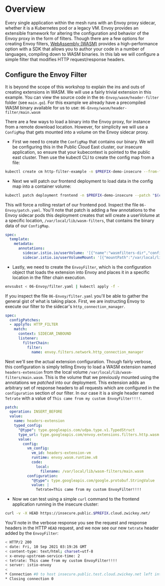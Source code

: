 # Overview
Every single application within the mesh runs with an Envoy proxy sidecar, whether it is a Kubernetes pod or a legacy VM.  Envoy provides an extensible framework for altering the configuration and behavior of the Envoy proxy in the form of filters.  Though there are a few options for creating Envoy filters, [WebAssembly (WASM)](https://www.tetrate.io/blog/wasm-outside-the-browser/) provides a high-performance option with a SDK that allows you to author your code in a number of languages, compiling down to WASM binaries.  In this lab we will configure a simple filter that modifies HTTP request/response headers.

## Configure the Envoy Filter
It is beyond the scope of this workshop to explain the ins and outs of creating extensions in WASM.  We will use a fairly trivial extension in this example.  You can view the source code in the `06-Envoy/wasm/header-filter` folder (see `main.go`).  For this example we already have a precompiled WASM binary available for us to use: `06-Envoy/wasm/header-filter/main.wasm`

There are a few ways to load a binary into the Envoy proxy, for instance from a remote download location.  However, for simplicity we will use a `ConfigMap` that gets mounted into a volume on the Envoy sidecar proxy.

- First we need to create the `ConfigMap` that contains our binary.  We will be configuring this in the Public Cloud East cluster, our insecure application, so ensure that your kubecontext is pointed to the public east cluster.  Then use the kubectl CLI to create the config map from a file:

```bash
kubectl create cm http-filter-example -n $PREFIX-demo-insecure --from-file=06-Envoy/wasm/header-filter/main.wasm
```
- Next we will patch our frontend deployment to load data in the config map into a container volume:

```bash
kubectl patch deployment frontend -n $PREFIX-demo-insecure --patch "$(cat 06-Envoy/patch.yaml)" 
```

This will force a rolling restart of our frontend pod.  Inspect the file `06-Envoy/patch.yaml`.  You'll note that patch is adding a few annotations to the Envoy sidecar pods this deployment creates that will create a userVolume at a specific location, `/var/local/lib/wasm-filters`, that contains the binary data of our `ConfigMap`.

```yaml
spec:
  template:
    metadata:
      annotations:
        sidecar.istio.io/userVolume: '[{"name":"wasmfilters-dir","configMap": {"name":"http-filter-example"}}]'
        sidecar.istio.io/userVolumeMount: '[{"mountPath":"/var/local/lib/wasm-filters","name":"wasmfilters-dir"}]'
```

- Lastly, we need to create the `EnvoyFilter`, which is the configuration object that loads the extension into Envoy and places it in a specific location in the filter chain execution.
```bash
envsubst < 06-Envoy/filter.yaml | kubectl apply -f -
```

If you inspect the file `06-Envoy/filter.yaml` you'll be able to gather the general gist of what is taking place.  First, we are instructing Envoy to execute our filter to the sidecar's `http_connection_manager`.

```yaml
spec:
  configPatches:
  - applyTo: HTTP_FILTER
    match:
      context: SIDECAR_INBOUND
      listener:
        filterChain:
          filter:
            name: envoy.filters.network.http_connection_manager
```

Next we'll see the actual extension configuration.  Though fairly verbose, this configuration is simply telling Envoy to load a WASM extension named `headers-extension` from the local volume `/var/local/lib/wasm-filters/main.wasm`.  This is the volume that we previously mounted using the annotations we *patched* into our deployment.  This extension adds an arbitrary set of response headers to all requests which are configured in the `configuration` section of our filter.  In our case it is a single header named `Tetrate` with a value of `This came from my custom EnvoyFilter!!!!`.

```yaml
patch:
  operation: INSERT_BEFORE
  value:
    name: headers-extension
    typed_config:
      "@type": type.googleapis.com/udpa.type.v1.TypedStruct
      type_url: type.googleapis.com/envoy.extensions.filters.http.wasm.v3.Wasm
      value:
        config:
          vm_config:
            vm_id: headers-extension-vm
            runtime: envoy.wasm.runtime.v8
            code:
              local:
                filename: /var/local/lib/wasm-filters/main.wasm
          configuration:
            "@type": type.googleapis.com/google.protobuf.StringValue
            value: |
              Tetrate=This came from my custom EnvoyFilter!!!!
```

- Now we can test using a simple `curl` command to the frontend application running in the insecure cluster:

```bash
curl -v -X HEAD https://insecure.public.$PREFIX.cloud.zwickey.net/  
```

You'll note in the verbose response you see the request and response headers in the HTTP `HEAD` request, and we now see our new `tetrate` header added by the `EnvoyFilter`:
```bash
< HTTP/2 200 
< date: Fri, 10 Sep 2021 03:19:26 GMT
< content-type: text/html; charset=utf-8
< x-envoy-upstream-service-time: 2
< tetrate: This came from my custom EnvoyFilter!!!!
< server: istio-envoy
< 
* Connection #0 to host insecure.public.test.cloud.zwickey.net left intact
* Closing connection 0
```
